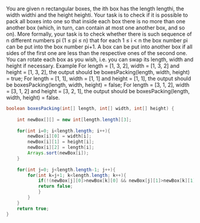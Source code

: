 You are given n rectangular boxes, the ith box has the length lengthi, the width widthi and the height heighti. Your task is to check if it is possible to pack all boxes into one so that inside each box there is no more than one another box (which, in turn, can contain at most one another box, and so on). More formally, your task is to check whether there is such sequence of n different numbers pi (1 ≤ pi ≤ n) that for each 1 ≤ i < n the box number pi can be put into the box number pi+1.
A box can be put into another box if all sides of the first one are less than the respective ones of the second one. You can rotate each box as you wish, i.e. you can swap its length, width and height if necessary.
Example
For length = [1, 3, 2], width = [1, 3, 2] and height = [1, 3, 2], the output should be
boxesPacking(length, width, height) = true;
For length = [1, 1], width = [1, 1] and height = [1, 1], the output should be
boxesPacking(length, width, height) = false;
For length = [3, 1, 2], width = [3, 1, 2] and height = [3, 2, 1], the output should be
boxesPacking(length, width, height) = false.

```java
boolean boxesPacking(int[] length, int[] width, int[] height) {
    
    int newBox[][] = new int[length.length][3];
    
    for(int i=0; i<length.length; i++){
        newBox[i][0] = width[i];
        newBox[i][1] = height[i];
        newBox[i][2] = length[i];
        Arrays.sort(newBox[i]);
    }
    
    for(int j=0; j<length.length-1; j++){
        for(int k=j+1; k<length.length; k++){
            if(!(newBox[j][0]>newBox[k][0] && newBox[j][1]>newBox[k][1] && newBox[j][2]>newBox[k][2]) && !(newBox[j][0]<newBox[k][0] && newBox[j][1]<newBox[k][1] && newBox[j][2]<newBox[k][2])){
            return false;
            }
        }        
    }    
    return true;
}
```